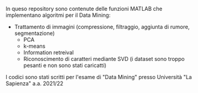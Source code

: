 In queso repository sono contenute delle funzioni MATLAB che implementano algoritmi per il Data Mining:

- Trattamento di immagini (compressione, filtraggio, aggiunta di rumore, segmentazione)
  - PCA
  - k-means
  - Information retreival
  - Riconoscimento di caratteri mediante SVD (i dataset sono troppo pesanti e non sono stati caricatti)


I codici sono stati scritti per l'esame di "Data Mining" presso Università "La Sapienza" a.a. 2021/22


